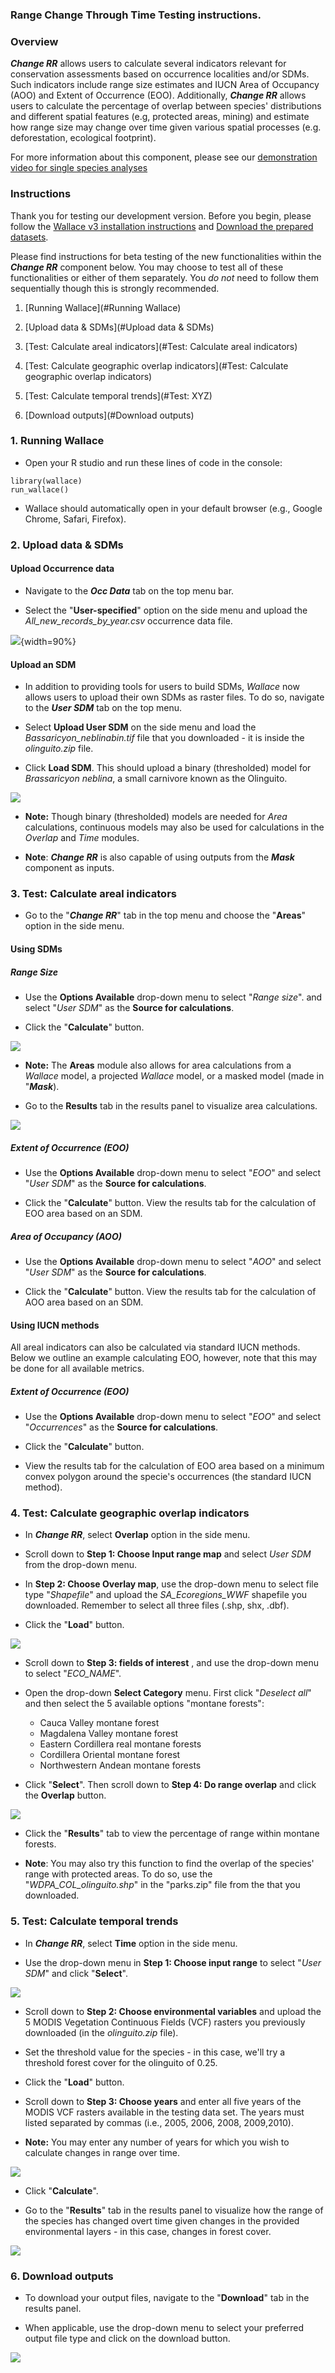 ### Range Change Through Time Testing instructions.

### Overview 
  **_Change RR_** allows users to calculate several indicators relevant for conservation assessments based on occurrence localities and/or SDMs. Such indicators include range size estimates and IUCN Area of Occupancy (AOO) and Extent of Occurrence (EOO). Additionally, **_Change RR_** allows users to calculate the percentage of overlap between species' distributions and different spatial features (e.g, protected areas, mining) and estimate how range size may change over time given various spatial processes (e.g. deforestation, ecological footprint).

For more information about this component, please see our [demonstration video for single species analyses](https://youtu.be/mfBwqnate88)<br>

### Instructions  

Thank you for testing our development version. Before you begin, please follow the [Wallace v3 installation 
instructions](installation_instructions.md) and [Download the prepared datasets](Data.md). 

Please find instructions for beta testing of the new functionalities within the **_Change RR_** component below. You may choose to test all of these functionalities or either of them separately. You *do not* need to follow them sequentially though this is strongly recommended.

1. [Running Wallace](#Running Wallace)<br>

2. [Upload data & SDMs](#Upload data & SDMs)<br> 

3. [Test: Calculate areal indicators](#Test: Calculate areal indicators)<br>

4. [Test: Calculate geographic overlap indicators](#Test: Calculate geographic overlap indicators)<br>

5. [Test: Calculate temporal trends](#Test: XYZ)<br>

6. [Download outputs](#Download outputs)<br>

### 1. Running Wallace <a name = "Running Wallace"> </a>

  * Open your R studio and run these lines of code in the console: 
```{r}
library(wallace)
run_wallace()
```
 * Wallace should automatically open in your default browser (e.g., Google Chrome, Safari, Firefox).<br>
 
### 2. Upload data & SDMs <a name = "Upload data & SDMs"> </a>

#### Upload Occurrence data  

  * Navigate to the **_Occ Data_** tab on the top menu bar.  

  * Select the "**User-specified**" option on the side menu and upload the *All_new_records_by_year.csv* occurrence data file.  

![](img/mrwOccData.png){width=90%}  
  
####  Upload an SDM  

  * In addition to providing tools for users to build SDMs, *Wallace* now allows users to upload their own SDMs as raster files. To do so, navigate to the **_User SDM_** tab on the top menu. 

  * Select **Upload User SDM** on the side menu and load the *Bassaricyon_neblinabin.tif* file that you downloaded - it is inside the *olinguito.zip* file. 

  * Click **Load SDM**. This should upload a binary (thresholded) model for *Brassaricyon neblina*, a small carnivore known as the Olinguito.<br>  
  
  ![](img/crt/OlinguitoBin.png)
  
  * **Note:** Though binary (thresholded) models are needed for *Area* calculations, continuous models may also be used for calculations in the *Overlap* and *Time* modules.  
  
   * **Note**: **_Change RR_** is also capable of using outputs from the **_Mask_** component as inputs. 
  
### 3. Test: Calculate areal indicators <a name = "Test: Calculate areal indicators"> </a>

* Go to the "**_Change RR_**" tab in the top menu and choose the "**Areas**" option in the side menu.

#### Using SDMs 

##### Range Size

* Use the **Options Available** drop-down menu to select "*Range size*". and select "*User SDM*" as the **Source for calculations**. 

* Click the "**Calculate**" button.

![](img/crtRangeSize.png)

* **Note:** The **Areas** module also allows for area calculations from a *Wallace* model, a projected *Wallace* model, or a masked model (made in "**_Mask_**). <br>

* Go to the **Results** tab in the results panel to visualize area calculations.

![](img/crtRangeSizeCalc.png)

##### Extent of Occurrence (EOO)

* Use the **Options Available** drop-down menu to select "*EOO*" and select "*User SDM*" as the **Source for calculations**. 

* Click the "**Calculate**" button. View the results tab for the calculation of EOO area based on an SDM.

##### Area of Occupancy (AOO)

* Use the **Options Available** drop-down menu to select "*AOO*" and select "*User SDM*" as the **Source for calculations**. 

* Click the "**Calculate**" button. View the results tab for the calculation of AOO area based on an SDM.

#### Using IUCN methods

All areal indicators can also be calculated via standard IUCN methods. Below we outline an example calculating EOO, however, note that this may be done for all available metrics. 

##### Extent of Occurrence (EOO)

  * Use the **Options Available** drop-down menu to select "*EOO*" and select "*Occurrences*" as the **Source for calculations**. 

  * Click the "**Calculate**" button. 

  * View the results tab for the calculation of EOO area based on a minimum convex polygon around the specie's occurrences (the standard IUCN method). <br> 

### 4. Test: Calculate geographic overlap indicators <a name = "Test: Calculate geographic overlap indicators"> </a>

  * In **_Change RR_**, select **Overlap** option in the side menu. 

  * Scroll down to **Step 1: Choose Input range map** and select *User SDM* from the drop-down menu. 

  * In **Step 2: Choose Overlay map**, use the drop-down menu to select file type "*Shapefile*" and upload the *SA_Ecoregions_WWF* shapefile you downloaded. Remember to select all three files (.shp, shx, .dbf).
  
  * Click the "**Load**" button.
  
![](img/crtOverlap1.png)  

  * Scroll down to **Step 3: fields of interest** , and use the drop-down menu to select "*ECO_NAME*".
  
  * Open the drop-down **Select Category** menu. First click "*Deselect all*" and then select the 5 available options "montane forests":
    - Cauca Valley montane forest 
    - Magdalena Valley montane forest
    - Eastern Cordillera real montane forests
    - Cordillera Oriental montane forest
    - Northwestern Andean montane forests

  * Click "**Select**". Then scroll down to **Step 4: Do range overlap** and click the **Overlap** button.  
  
![](img/crtOverlap2.png)

  * Click the "**Results**" tab to view the percentage of range within montane forests. <br>

  * **Note**: You may also try this function to find the overlap of the species' range with protected areas. To do so, use the "*WDPA_COL_olinguito.shp*" in the "parks.zip" file from the that you downloaded. <br>

### 5. Test: Calculate temporal trends <a name = "Test: Calculate temporal trends"> </a>

  * In **_Change RR_**, select **Time** option in the side menu.
  
  * Use the drop-down menu in **Step 1: Choose input range** to select "*User SDM*" and click "**Select**".
  
![](img/crtTime1.png)
  
  * Scroll down to **Step 2: Choose environmental variables** and upload the 5 MODIS Vegetation Continuous Fields (VCF) rasters you previously downloaded (in the *olinguito.zip* file). 
  
  * Set the threshold value for the species - in this case, we'll try a threshold forest cover for the olinguito of 0.25. 
  
  * Click the "**Load**" button.

  * Scroll down to **Step 3: Choose years** and enter all five years of the MODIS VCF rasters available in the testing data set. The years must listed separated by commas (i.e., 2005, 2006, 2008, 2009,2010). 
  
  * **Note:** You may enter any number of years for which you wish to calculate changes in range over time. 
  
![](img/crtTime2.png)
  
  
  * Click "**Calculate**". 
  
  * Go to the "**Results**" tab in the results panel to visualize how the range of the species has changed overt time given changes in the provided environmental layers - in this case, changes in forest cover.

![](img/crtTime3.png)

### 6. Download outputs <a name = "Download outputs"> </a>

  *  To download your output files, navigate to the "**Download**" tab in the results panel. 
  
  * When applicable, use the drop-down menu to select your preferred output file type and click on the download button.<br>

![](img/crtDownload.png)
